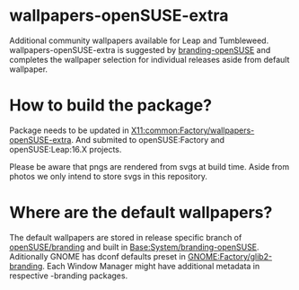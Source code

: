 # wallpapers-openSUSE-extra

Additional community wallpapers available for Leap and Tumbleweed.
wallpapers-openSUSE-extra is suggested by [branding-openSUSE](https://github.com/openSUSE/branding) and completes the wallpaper selection
for individual releases aside from default wallpaper.

# How to build the package?

Package needs to be updated in [X11:common:Factory/wallpapers-openSUSE-extra](https://build.opensuse.org/package/show/X11:common:Factory/wallpapers-openSUSE-extra). And submited to openSUSE:Factory and openSUSE:Leap:16.X projects.

Please be aware that pngs are rendered from svgs at build time. Aside from photos we only intend to store svgs in this repository.

# Where are the default wallpapers?

The default wallpapers are stored in release specific branch of [openSUSE/branding](https://github.com/openSUSE/branding) and built in [Base:System/branding-openSUSE](https://build.opensuse.org/package/show/Base:System/branding-openSUSE). Aditionally GNOME has dconf defaults preset in [GNOME:Factory/glib2-branding](https://build.opensuse.org/package/show/GNOME:Factory/glib2-branding). Each Window Manager might have additional metadata in respective -branding packages.
